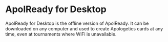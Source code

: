 # ApolReady for Desktop

ApolReady for Desktop is the offline version of ApolReady. It can be downloaded on any computer and used to create Apologetics cards at any time, even at tournaments where WiFi is unavailable.
